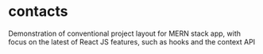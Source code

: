 # contacts

Demonstration of conventional project layout for MERN stack app, with focus on the latest of React JS features, such as hooks and the context API
